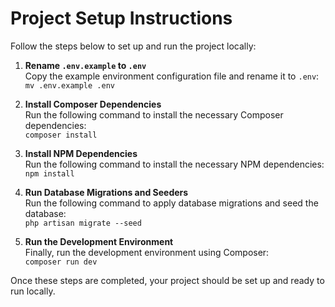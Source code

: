 # Project Setup Instructions
Follow the steps below to set up and run the project locally:

1. **Rename `.env.example` to `.env`**  
   Copy the example environment configuration file and rename it to `.env`:  
   `mv .env.example .env`

2. **Install Composer Dependencies**  
   Run the following command to install the necessary Composer dependencies:  
   `composer install`

3. **Install NPM Dependencies**  
   Run the following command to install the necessary NPM dependencies:  
   `npm install`

4. **Run Database Migrations and Seeders**  
   Run the following command to apply database migrations and seed the database:  
   `php artisan migrate --seed`

5. **Run the Development Environment**  
   Finally, run the development environment using Composer:  
   `composer run dev`

Once these steps are completed, your project should be set up and ready to run locally.
